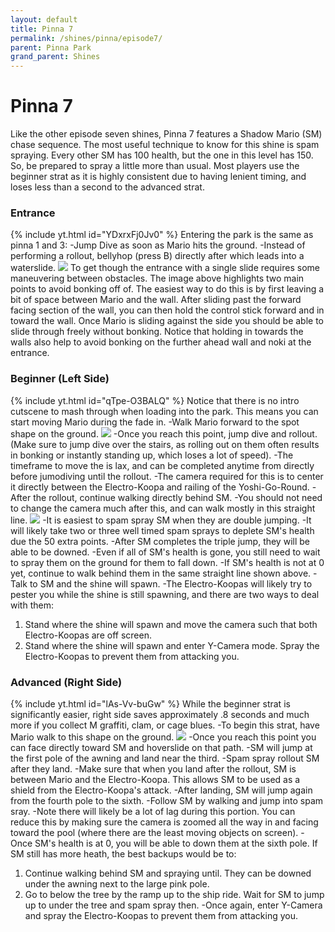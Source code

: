 ```yaml
---
layout: default 
title: Pinna 7
permalink: /shines/pinna/episode7/
parent: Pinna Park
grand_parent: Shines
---
```

# Pinna 7
Like the other episode seven shines, Pinna 7 features a Shadow Mario (SM) chase sequence. The most useful technique to know for this shine is spam spraying. Every other SM has 100 health, but the one in this level has 150. So, be prepared to spray a little more than usual. Most players use the beginner strat as it is highly consistent due to having lenient timing, and loses less than a second to the advanced strat.
### Entrance
{% include yt.html id="YDxrxFj0Jv0" %}
Entering the park is the same as pinna 1 and 3:
-Jump Dive as soon as Mario hits the ground.
-Instead of performing a rollout, bellyhop (press B) directly after which leads into a waterslide.
<img src="https://i.imgur.com/iIBtYwU.png">
To get though the entrance with a single slide requires some maneuvering between obstacles. The image above highlights two main points to avoid bonking off of. The easiest way to do this is by first leaving a bit of space between Mario and the wall. After sliding past the forward facing section of the wall, you can then hold the control stick forward and in toward the wall. Once Mario is sliding against the side you should be able to slide through freely without bonking. Notice that holding in towards the walls also help to avoid bonking on the further ahead wall and noki at the entrance.
### Beginner (Left Side)
{% include yt.html id="qTpe-O3BALQ" %}
Notice that there is no intro cutscene to mash through when loading into the park. This means you can start moving Mario during the fade in.
-Walk Mario forward to the spot shape on the ground.
<img src="https://i.imgur.com/PbnnIER.png">
-Once you reach this point, jump dive and rollout.
(Make sure to jump dive over the stairs, as rolling out on them often results in bonking or instantly standing up, which loses a lot of speed).
-The timeframe to move the is lax, and can be completed anytime from directly before jumodiving until the rollout.
-The camera required for this is to center it directly between the Electro-Koopa and railing of the Yoshi-Go-Round.
-After the rollout, continue walking directly behind SM.
-You should not need to change the camera much after this, and can walk mostly in this straight line.
<img src="https://i.imgur.com/QTaAKYj.png">
-It is easiest to spam spray SM when they are double jumping.
-It will likely take two or three well timed spam sprays to deplete SM's health due the 50 extra points.
-After SM completes the triple jump, they will be able to be downed.
-Even if all of SM's health is gone, you still need to wait to spray them on the ground for them to fall down.
-If SM's health is not at 0 yet, continue to walk behind them in the same straight line shown above.
-Talk to SM and the shine will spawn.
-The Electro-Koopas will likely try to pester you while the shine is still spawning, and there are two ways to deal with them:
1. Stand where the shine will spawn and move the camera such that both Electro-Koopas are off screen.
2. Stand where the shine will spawn and enter Y-Camera mode. Spray the Electro-Koopas to prevent them from attacking you.
### Advanced (Right Side)
{% include yt.html id="lAs-Vv-buGw" %}
While the beginner strat is significantly easier, right side saves approximately .8 seconds and much more if you collect M graffiti, clam, or cage blues.
-To begin this strat, have Mario walk to this shape on the ground.
<img src="https://i.imgur.com/ugZIxTc.png">
-Once you reach this point you can face directly toward SM and hoverslide on that path.
-SM will jump at the first pole of the awning and land near the third.
-Spam spray rollout SM after they land.
-Make sure that when you land after the rollout, SM is between Mario and the Electro-Koopa. This allows SM to be used as a shield from the Electro-Koopa's attack.
-After landing, SM will jump again from the fourth pole to the sixth.
-Follow SM by walking and jump into spam sray.
-Note there will likely be a lot of lag during this portion. You can reduce this by making sure the camera is zoomed all the way in and facing toward the pool (where there are the least moving objects on screen).
-Once SM's health is at 0, you will be able to down them at the sixth pole.
If SM still has more heath, the best backups would be to:
1. Continue walking behind SM and spraying until. They can be downed under the awning next to the large pink pole.
2. Go to below the tree by the ramp up to the ship ride. Wait for SM to jump up to under the tree and spam spray then.
-Once again, enter Y-Camera and spray the Electro-Koopas to prevent them from attacking you.
